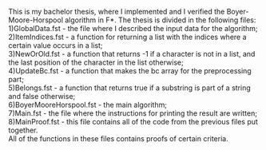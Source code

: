 This is my bachelor thesis, where I implemented and I verified the Boyer-Moore-Horspool algorithm in F*. The thesis is divided in the following files: <br />
1)GlobalData.fst - the file where I described the input data for the algorithm; <br />
2)ItemIndices.fst - a function for returning a list with the indices where a certain value occurs in a list; <br />
3)NewOrOld.fst - a function that returns -1 if a character is not in a list, and the last position of the character in the list otherwise; <br />
4)UpdateBc.fst - a function that makes the bc array for the preprocessing part; <br />
5)Belongs.fst - a function that returns true if a substring is part of a string and false otherwise; <br />
6)BoyerMooreHorspool.fst - the main algorithm; <br />
7)Main.fst - the file where the instructions for printing the result are written; <br />
8)MainProof.fst - this file contains all of the code from the previous files put together. <br />
All of the functions in these files contains proofs of certain criteria.

